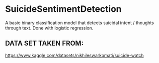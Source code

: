 # SuicideSentimentDetection
A basic binary classification model that detects suicidal intent / thoughts through text. Done with logistic regression.

## DATA SET TAKEN FROM:
https://www.kaggle.com/datasets/nikhileswarkomati/suicide-watch
